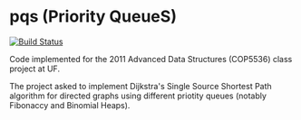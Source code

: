 pqs (Priority QueueS)
===
[![Build Status](https://travis-ci.org/giacobenin/pqs.svg?branch=master)](https://travis-ci.org/giacobenin/pqs)

Code implemented for the 2011 Advanced Data Structures (COP5536) class project at UF.

The project asked to implement Dijkstra's Single Source Shortest Path algorithm for directed graphs using different priotity queues (notably Fibonaccy and Binomial Heaps).
